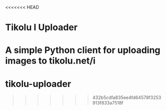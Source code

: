 <<<<<<< HEAD
# Tikolu I Uploader

A simple Python client for uploading images to tikolu.net/i
=======
# tikolu-uploader
>>>>>>> 432b5cdfa835ee4fd64578f3253913f833a7518f
